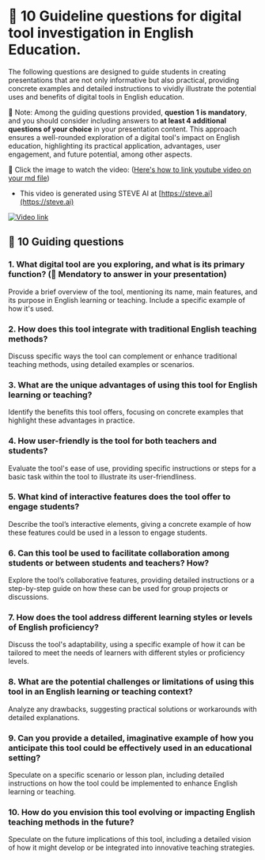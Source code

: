 # 🌿 10 Guideline questions for digital tool investigation in English Education.

The following questions are designed to guide students in creating presentations that are not only informative but also practical, providing concrete examples and detailed instructions to vividly illustrate the potential uses and benefits of digital tools in English education.

💙 Note: Among the guiding questions provided, **question 1 is mandatory**, and you should consider including answers to **at least 4 additional questions of your choice** in your presentation content. This approach ensures a well-rounded exploration of a digital tool's impact on English education, highlighting its practical application, advantages, user engagement, and future potential, among other aspects.

📌 Click the image to watch the video: ([Here's how to link youtube video on your md file](https://ardalis.com/how-to-embed-youtube-video-in-github-readme-markdown/))
+ This video is generated using STEVE AI at [https://steve.ai](https://steve.ai)

[![Video link](https://img.youtube.com/vi/cQVTU4krsrQ/0.jpg)](https://www.youtube.com/watch?v=cQVTU4krsrQ)

## 📗 10 Guiding questions

### 1. What digital tool are you exploring, and what is its primary function? (📌 Mendatory to answer in your presentation)

Provide a brief overview of the tool, mentioning its name, main features, and its purpose in English learning or teaching. Include a specific example of how it's used.

### 2. How does this tool integrate with traditional English teaching methods?

Discuss specific ways the tool can complement or enhance traditional teaching methods, using detailed examples or scenarios.

### 3. What are the unique advantages of using this tool for English learning or teaching?

Identify the benefits this tool offers, focusing on concrete examples that highlight these advantages in practice.

### 4. How user-friendly is the tool for both teachers and students?

Evaluate the tool's ease of use, providing specific instructions or steps for a basic task within the tool to illustrate its user-friendliness.

### 5. What kind of interactive features does the tool offer to engage students?

Describe the tool’s interactive elements, giving a concrete example of how these features could be used in a lesson to engage students.

### 6. Can this tool be used to facilitate collaboration among students or between students and teachers? How?

Explore the tool’s collaborative features, providing detailed instructions or a step-by-step guide on how these can be used for group projects or discussions.

### 7. How does the tool address different learning styles or levels of English proficiency?

Discuss the tool's adaptability, using a specific example of how it can be tailored to meet the needs of learners with different styles or proficiency levels.

### 8. What are the potential challenges or limitations of using this tool in an English learning or teaching context?

Analyze any drawbacks, suggesting practical solutions or workarounds with detailed explanations.

### 9. Can you provide a detailed, imaginative example of how you anticipate this tool could be effectively used in an educational setting?

Speculate on a specific scenario or lesson plan, including detailed instructions on how the tool could be implemented to enhance English learning or teaching.

### 10. How do you envision this tool evolving or impacting English teaching methods in the future?

Speculate on the future implications of this tool, including a detailed vision of how it might develop or be integrated into innovative teaching strategies.

